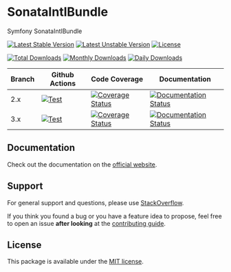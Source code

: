 <!--
DO NOT EDIT THIS FILE!

It's auto-generated by sonata-project/dev-kit package.
-->

# SonataIntlBundle

Symfony SonataIntlBundle

[![Latest Stable Version](https://poser.pugx.org/sonata-project/intl-bundle/v/stable)](https://packagist.org/packages/sonata-project/intl-bundle)
[![Latest Unstable Version](https://poser.pugx.org/sonata-project/intl-bundle/v/unstable)](https://packagist.org/packages/sonata-project/intl-bundle)
[![License](https://poser.pugx.org/sonata-project/intl-bundle/license)](https://packagist.org/packages/sonata-project/intl-bundle)

[![Total Downloads](https://poser.pugx.org/sonata-project/intl-bundle/downloads)](https://packagist.org/packages/sonata-project/intl-bundle)
[![Monthly Downloads](https://poser.pugx.org/sonata-project/intl-bundle/d/monthly)](https://packagist.org/packages/sonata-project/intl-bundle)
[![Daily Downloads](https://poser.pugx.org/sonata-project/intl-bundle/d/daily)](https://packagist.org/packages/sonata-project/intl-bundle)

Branch | Github Actions | Code Coverage | Documentation |
------ | -------------- | ------------- | ------------- |
2.x    | [![Test][test_stable_badge]][test_stable_link]     | [![Coverage Status][coverage_stable_badge]][coverage_stable_link]     | [![Documentation Status][documentation_stable_badge]][documentation_stable_link]     |
3.x | [![Test][test_unstable_badge]][test_unstable_link] | [![Coverage Status][coverage_unstable_badge]][coverage_unstable_link] | [![Documentation Status][documentation_unstable_badge]][documentation_unstable_link] |

## Documentation

Check out the documentation on the [official website](https://docs.sonata-project.org/projects/SonataIntlBundle).

## Support

For general support and questions, please use [StackOverflow](http://stackoverflow.com/questions/tagged/sonata).

If you think you found a bug or you have a feature idea to propose, feel free to open an issue
**after looking** at the [contributing guide](CONTRIBUTING.md).

## License

This package is available under the [MIT license](LICENSE).

[test_stable_badge]: https://github.com/sonata-project/SonataIntlBundle/workflows/Test/badge.svg?branch=2.x
[test_stable_link]: https://github.com/sonata-project/SonataIntlBundle/actions?query=workflow:test+branch:2.x
[test_unstable_badge]: https://github.com/sonata-project/SonataIntlBundle/workflows/Test/badge.svg?branch=3.x
[test_unstable_link]: https://github.com/sonata-project/SonataIntlBundle/actions?query=workflow:test+branch:3.x

[coverage_stable_badge]: https://codecov.io/gh/sonata-project/SonataIntlBundle/branch/2.x/graph/badge.svg
[coverage_stable_link]: https://codecov.io/gh/sonata-project/SonataIntlBundle/branch/2.x
[coverage_unstable_badge]: https://codecov.io/gh/sonata-project/SonataIntlBundle/branch/3.x/graph/badge.svg
[coverage_unstable_link]: https://codecov.io/gh/sonata-project/SonataIntlBundle/branch/3.x

[documentation_stable_badge]: https://readthedocs.org/projects/sonataintlbundle/badge/?version=2.x
[documentation_stable_link]: https://docs.sonata-project.org/projects/SonataIntlBundle/en/2.x/?badge=2.x
[documentation_unstable_badge]: https://readthedocs.org/projects/sonataintlbundle/badge/?version=3.x
[documentation_unstable_link]: https://docs.sonata-project.org/projects/SonataIntlBundle/en/3.x/?badge=3.x
